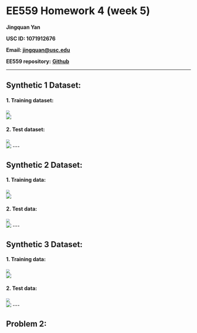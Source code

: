 # EE559 Homework 4 (week 5)

**Jingquan Yan**

**USC ID: 1071912676**

**Email: jingquan@usc.edu**

**EE559 repository:** [**Github**](https://github.com/jyan97/EE-5-5-9)

---

## Synthetic 1 Dataset:

#### 1. Training dataset:

<div align=left><img src="C:\git\559\HW4\pic\11.png" style="zoom:65%;" />



<div align=left><img src="C:\git\559\HW4\pic\12.png" style="zoom:85%;" />

#### 2. Test dataset:

<div align=left><img src="C:\git\559\HW4\pic\21.png" style="zoom:65%;" />

<div align=left><img src="C:\git\559\HW4\pic\22.png" style="zoom:85%;" />
---

## Synthetic 2 Dataset:

#### 1. Training data:

<div align=left><img src="C:\git\559\HW4\pic\31.png" style="zoom:65%;" />

<div align=left><img src="C:\git\559\HW4\pic\32.png" style="zoom:85%;" />

#### 2. Test data:

<div align=left><img src="C:\git\559\HW4\pic\41.png" style="zoom:65%;" />

<div align=left><img src="C:\git\559\HW4\pic\42.png" style="zoom:85%;" />
---

## Synthetic 3 Dataset:

#### 1. Training data:

<div align=left><img src="C:\git\559\HW4\pic\51.png" style="zoom:65%;" />

<div align=left><img src="C:\git\559\HW4\pic\52.png" style="zoom:85%;" />

#### 2. Test data:

<div align=left><img src="C:\git\559\HW4\pic\61.png" style="zoom:65%;" />

<div align=left><img src="C:\git\559\HW4\pic\62.png" style="zoom:85%;" />
---



## Problem 2:

